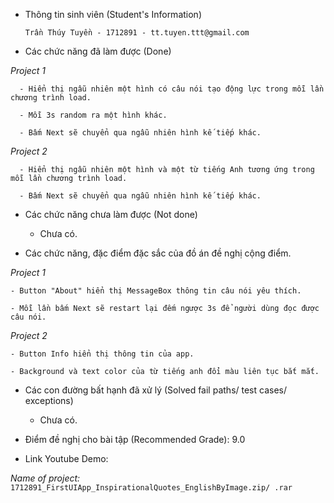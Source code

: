 - Thông tin sinh viên (Student's Information)

      Trần Thúy Tuyền - 1712891 - tt.tuyen.ttt@gmail.com
      
- Các chức năng đã làm được (Done)

*Project 1*

      - Hiển thị ngẫu nhiên một hình có câu nói tạo động lực trong mỗi lần chương trình load.
      
      - Mỗi 3s random ra một hình khác.
      
      - Bấm Next sẽ chuyển qua ngẫu nhiên hình kế tiếp khác.

*Project 2*

      -	Hiển thị ngẫu nhiên một hình và một từ tiếng Anh tương ứng trong mỗi lần chương trình load.

      - Bấm Next sẽ chuyển qua ngẫu nhiên hình kế tiếp khác.
      
- Các chức năng chưa làm được (Not done)

	- Chưa có.

- Các chức năng, đặc điểm đặc sắc của đồ án đề nghị cộng điểm.

*Project 1*

	- Button "About" hiển thị MessageBox thông tin câu nói yêu thích.

	- Mỗi lần bấm Next sẽ restart lại đếm ngược 3s để người dùng đọc được câu nói.

*Project 2*

	- Button Info hiển thị thông tin của app.

	- Background và text color của từ tiếng anh đổi màu liên tục bắt mắt.

- Các con đường bất hạnh đã xử lý (Solved fail paths/ test cases/ exceptions)

	- Chưa có.

- Điểm đề nghị cho bài tập (Recommended Grade): 9.0

- Link Youtube Demo: 

*Name of project:* `1712891_FirstUIApp_InspirationalQuotes_EnglishByImage.zip/ .rar`
